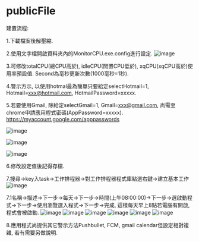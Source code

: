# publicFile

建置流程:

1.下載檔案後解壓縮.

2.使用文字檔開啟資料夾內的MonitorCPU.exe.config進行設定.
![image](https://user-images.githubusercontent.com/2809716/220556309-ccf19b65-4b9f-4a7b-838f-76cdb2dc52fc.png)

3.可修改totalCPU(總CPU高於), idleCPU(閒置CPU低於), xqCPU(xqCPU高於)使用率預設值. Second為亳秒更新次數(1000亳秒=1秒).

4.警示方示, 以使用hotmal最為簡單只要給定selectHotmail=1, Hotmail=xxx@hotmail.com, HotmailPassword=xxxxx.

5.若要使用Gmail, 除給定selectGmail=1, Gmail=xxx@gmail.com, 尚需至chrome申請應用程式密碼(AppPassword=xxxxx).
https://myaccount.google.com/apppasswords

![image](https://user-images.githubusercontent.com/2809716/220559471-9ece1b1d-11e8-4966-9066-3167c42ba8ff.png)

![image](https://user-images.githubusercontent.com/2809716/220559582-8e99310a-8b8e-40dd-b791-53a101ae4a48.png)

![image](https://user-images.githubusercontent.com/2809716/220559926-41769a18-c92c-440e-b017-cb507c2f6193.png)

6.修改設定值後記得存檔.

7.搜尋->key入task->工作排程器->對工作排程器程式庫點選右鍵->建立基本工作
![image](https://user-images.githubusercontent.com/2809716/220565104-ec31a252-ce93-4f15-9a83-9b1b525d572f.png)

7.1名稱->描述->下一步->每天->下一步->時間(上午08:00:00)->下一步->選啟動程式->下一步->使用瀏覽選入程式->下一步->完成, 這樣每天早上8點若電腦有開啟, 程式會被啟動.
![image](https://user-images.githubusercontent.com/2809716/220566253-06e4da0f-9e7b-45a7-9131-fb610e16eb03.png)
![image](https://user-images.githubusercontent.com/2809716/220566569-48201744-c799-4371-b2c9-801cc40276ea.png)
![image](https://user-images.githubusercontent.com/2809716/220566850-ed665cbb-8fd7-46a2-a6af-92df6fdfca60.png)
![image](https://user-images.githubusercontent.com/2809716/220567025-fcaeb548-9047-4c8a-9c7c-b541c1f374ce.png)
![image](https://user-images.githubusercontent.com/2809716/220567628-bafd7ac5-aa4f-4e47-8547-150ef5e4b51d.png)
![image](https://user-images.githubusercontent.com/2809716/220567772-260862e6-9a9c-4082-8215-5140fb021701.png)


8.應用程式尚提供其它警示方法Pushbullet, FCM, gmail calendar但設定相對複雜, 若有需要另做說明.
